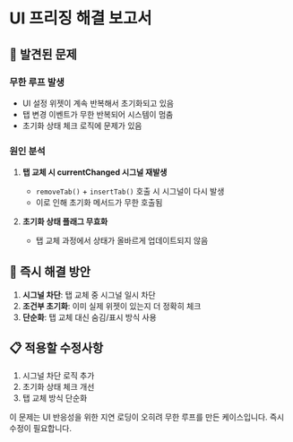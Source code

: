 # UI 프리징 해결 보고서

## 🚨 발견된 문제

### 무한 루프 발생
- UI 설정 위젯이 계속 반복해서 초기화되고 있음
- 탭 변경 이벤트가 무한 반복되어 시스템이 멈춤
- 초기화 상태 체크 로직에 문제가 있음

### 원인 분석
1. **탭 교체 시 currentChanged 시그널 재발생**
   - `removeTab()` + `insertTab()` 호출 시 시그널이 다시 발생
   - 이로 인해 초기화 메서드가 무한 호출됨

2. **초기화 상태 플래그 무효화**
   - 탭 교체 과정에서 상태가 올바르게 업데이트되지 않음

## 🔧 즉시 해결 방안

1. **시그널 차단**: 탭 교체 중 시그널 일시 차단
2. **조건부 초기화**: 이미 실제 위젯이 있는지 더 정확히 체크
3. **단순화**: 탭 교체 대신 숨김/표시 방식 사용

## 📋 적용할 수정사항

1. 시그널 차단 로직 추가
2. 초기화 상태 체크 개선
3. 탭 교체 방식 단순화

이 문제는 UI 반응성을 위한 지연 로딩이 오히려 무한 루프를 만든 케이스입니다.
즉시 수정이 필요합니다.
